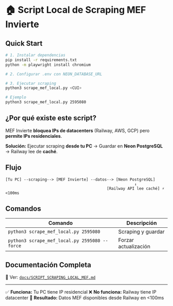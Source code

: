# 🏠 Script Local de Scraping MEF Invierte

## Quick Start

```bash
# 1. Instalar dependencias
pip install -r requirements.txt
python -m playwright install chromium

# 2. Configurar .env con NEON_DATABASE_URL

# 3. Ejecutar scraping
python3 scrape_mef_local.py <CUI>

# Ejemplo
python3 scrape_mef_local.py 2595080
```

## ¿Por qué existe este script?

MEF Invierte **bloquea IPs de datacenters** (Railway, AWS, GCP) pero **permite IPs residenciales**.

**Solución:** Ejecutar scraping **desde tu PC** → Guardar en **Neon PostgreSQL** → Railway lee de **caché**.

## Flujo

```
[Tu PC] --scraping--> [MEF Invierte] --datos--> [Neon PostgreSQL]
                                                        ↓
                                            [Railway API lee caché] ⚡ <100ms
```

## Comandos

| Comando | Descripción |
|---------|-------------|
| `python3 scrape_mef_local.py 2595080` | Scraping y guardar |
| `python3 scrape_mef_local.py 2595080 --force` | Forzar actualización |

## Documentación Completa

📖 Ver: [`docs/SCRIPT_SCRAPING_LOCAL_MEF.md`](docs/SCRIPT_SCRAPING_LOCAL_MEF.md)

---

✅ **Funciona:** Tu PC tiene IP residencial
❌ **No funciona:** Railway tiene IP datacenter
🚀 **Resultado:** Datos MEF disponibles desde Railway en <100ms
